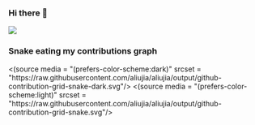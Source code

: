 ### Hi there 👋
<img src = "https://github-readme-stats.vercel.app/api?username=aliujia&show_icons=true&theme=radical">

### Snake eating my contributions graph
<picture>
  <(source media = "(prefers-color-scheme:dark)" srcset = "https://raw.githubusercontent.com/aliujia/aliujia/output/github-contribution-grid-snake-dark.svg"/>
   <(source media = "(prefers-color-scheme:light)" srcset = "https://raw.githubusercontent.com/aliujia/aliujia/output/github-contribution-grid-snake.svg"/>
</picture>

<!--
**aliujia/aliujia** is a ✨ _special_ ✨ repository because its `README.md` (this file) appears on your GitHub profile.

Here are some ideas to get you started:

- 🔭 I’m currently working on ...
- 🌱 I’m currently learning ...
- 👯 I’m looking to collaborate on ...
- 🤔 I’m looking for help with ...
- 💬 Ask me about ...
- 📫 How to reach me: ...
- 😄 Pronouns: ...
- ⚡ Fun fact: ...
-->
